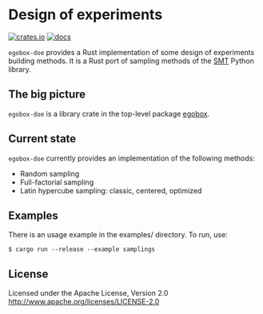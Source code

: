 # Design of experiments

[![crates.io](https://img.shields.io/crates/v/egobox-doe)](https://crates.io/crates/egobox-doe)
[![docs](https://docs.rs/egobox-doe/badge.svg)](https://docs.rs/egobox-doe)

`egobox-doe` provides a Rust implementation of some design of experiments building methods.
It is a Rust port of sampling methods of the [SMT](https://smt.readthedocs.io) Python library.

## The big picture

`egobox-doe` is a library crate in the top-level package [egobox](https://github.com/relf/egobox).

## Current state

`egobox-doe` currently provides an implementation of the following methods:

* Random sampling
* Full-factorial sampling
* Latin hypercube sampling: classic, centered, optimized

## Examples

There is an usage example in the examples/ directory. To run, use:

```
$ cargo run --release --example samplings
```

## License

Licensed under the Apache License, Version 2.0 http://www.apache.org/licenses/LICENSE-2.0

